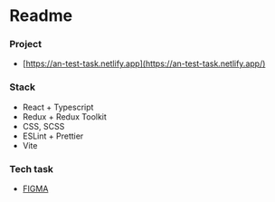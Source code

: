 # Readme

### Project

- [https://an-test-task.netlify.app](https://an-test-task.netlify.app/)

### Stack
- React + Typescript
- Redux + Redux Toolkit
- CSS, SCSS
- ESLint + Prettier
- Vite

### Tech task
- [FIGMA](https://www.figma.com/design/Nw9TJYCeh8Tmi9cX3KxyqO/%D0%A2%D0%B5%D1%81%D1%82%D0%BE%D0%B2%D0%BE%D0%B5.-%D0%A4%D1%80%D0%BE%D0%BD%D1%82%D0%B5%D0%BD%D0%B4?node-id=0-1&t=lElJSy9RRd1yVbK2-0)
